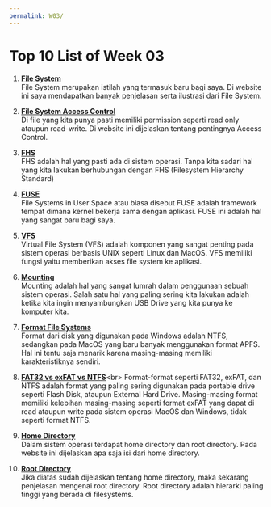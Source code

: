 ```yaml
---
permalink: W03/
---
```


# Top 10 List of Week 03

1. [**File System**](https://searchstorage.techtarget.com/definition/file-system)<br>
File System merupakan istilah yang termasuk baru bagi saya. Di website ini saya mendapatkan banyak penjelasan serta ilustrasi dari File System.

2. [**File System Access Control**](https://www.csoonline.com/article/3251714/what-is-access-control-a-key-component-of-data-security.html)<br>
Di file yang kita punya pasti memiliki permission seperti read only ataupun read-write. Di website ini dijelaskan tentang pentingnya Access Control.

3. [**FHS**](http://openstorage.gunadarma.ac.id/linux/docs/v06/Kuliah/SistemOperasi/BUKU/SistemOperasi-4.X-2/ch15.html)<br>
FHS adalah hal yang pasti ada di sistem operasi. Tanpa kita sadari hal yang kita lakukan berhubungan dengan FHS (Filesystem Hierarchy Standard)

4. [**FUSE**](https://fsgeek.ca/2019/06/18/fuse-file-systems-in-user-space/)<br>
File Systems in User Space atau biasa disebut FUSE adalah framework tempat dimana kernel bekerja sama dengan aplikasi. FUSE ini adalah hal yang sangat baru  bagi saya.

5. [**VFS**](https://opensource.com/article/19/3/virtual-filesystems-linux)<br>
Virtual File System (VFS) adalah komponen yang sangat penting pada sistem operasi berbasis UNIX seperti Linux dan MacOS. VFS memiliki fungsi yaitu memberikan akses file system ke aplikasi.

6. [**Mounting**](https://docs.oracle.com/cd/E19455-01/805-7228/6j6q7ueup/index.html)<br>
Mounting adalah hal yang sangat lumrah dalam penggunaan sebuah sistem operasi. Salah satu hal yang paling sering kita lakukan adalah ketika kita ingin menyambungkan USB Drive yang kita punya ke komputer kita.

7. [**Format File Systems**](https://mac-optimization.bestreviews.net/apfs-vs-ntfs-vs-macos-extended-vs-hfs/)<br>
Format dari disk yang digunakan pada Windows adalah NTFS, sedangkan pada MacOS yang baru banyak menggunakan format APFS. Hal ini tentu saja menarik karena masing-masing memiliki karakteristiknya sendiri.

8. [**FAT32 vs exFAT vs NTFS**](https://www.geeksforgeeks.org/difference-fat32-exfat-ntfs-file-system/#:~:text=NTFS%20is%20the%20most%20modern,for%20most%20non%2Dremovable%20drives.&text=exFAT%20is%20a%20modern%20replacement,nearly%20as%20widespread%20as%20FAT32.)<br>
Format-format seperti FAT32, exFAT, dan NTFS adalah format yang paling sering digunakan pada portable drive seperti Flash Disk, ataupun External Hard Drive. Masing-masing format memiliki kelebihan masing-masing seperti format exFAT yang dapat di read ataupun write pada sistem operasi MacOS dan Windows, tidak seperti format NTFS.

9. [**Home Directory**](https://www.linux.com/training-tutorials/linux-directory-structure-home-and-root-folders/)<br>
Dalam sistem operasi terdapat home directory dan root directory. Pada website ini dijelaskan apa saja isi dari home directory.

10. [**Root Directory**](https://www.lifewire.com/what-is-a-root-folder-or-root-directory-2625989)<br>
Jika diatas sudah dijelaskan tentang home directory, maka sekarang penjelasan mengenai root directory. Root directory adalah hierarki paling tinggi yang berada di filesystems.
